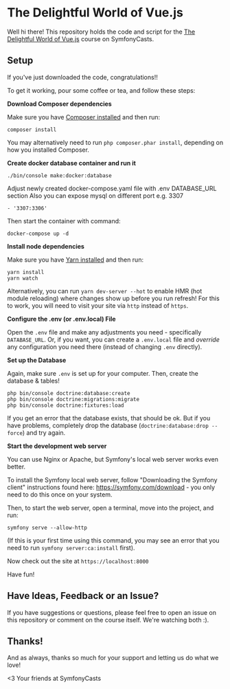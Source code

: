 # The Delightful World of Vue.js

Well hi there! This repository holds the code and script
for the [The Delightful World of Vue.js](https://symfonycasts.com/screencast/vue) course on SymfonyCasts.

## Setup

If you've just downloaded the code, congratulations!!

To get it working, pour some coffee or tea, and
follow these steps:

**Download Composer dependencies**

Make sure you have [Composer installed](https://getcomposer.org/download/)
and then run:

```
composer install
```

You may alternatively need to run `php composer.phar install`, depending
on how you installed Composer.

**Create docker database container and run it**

```
./bin/console make:docker:database
```

Adjust newly created docker-compose.yaml file with .env DATABASE_URL section
Also you can expose mysql on different port e.g. 3307             

```
- '3307:3306'
```

Then start the container with command:

```
docker-compose up -d
```

**Install node dependencies**

Make sure you have [Yarn installed](https://yarnpkg.com/en/docs/install) and then run:

```
yarn install
yarn watch
```

Alternatively, you can run `yarn dev-server --hot` to enable HMR
(hot module reloading) where changes show up before you run refresh!
For this to work, you will need to visit your site via `http` instead
of `https`.

**Configure the .env (or .env.local) File**

Open the `.env` file and make any adjustments you need - specifically
`DATABASE_URL`. Or, if you want, you can create a `.env.local` file
and *override* any configuration you need there (instead of changing
`.env` directly).

**Set up the Database**

Again, make sure `.env` is set up for your computer. Then, create
the database & tables!

```
php bin/console doctrine:database:create
php bin/console doctrine:migrations:migrate
php bin/console doctrine:fixtures:load
```

If you get an error that the database exists, that should
be ok. But if you have problems, completely drop the
database (`doctrine:database:drop --force`) and try again.

**Start the development web server**

You can use Nginx or Apache, but Symfony's local web server
works even better.

To install the Symfony local web server, follow
"Downloading the Symfony client" instructions found
here: https://symfony.com/download - you only need to do this
once on your system.

Then, to start the web server, open a terminal, move into the
project, and run:

```
symfony serve --allow-http
```

(If this is your first time using this command, you may see an
error that you need to run `symfony server:ca:install` first).

Now check out the site at `https://localhost:8000`

Have fun!

## Have Ideas, Feedback or an Issue?

If you have suggestions or questions, please feel free to
open an issue on this repository or comment on the course
itself. We're watching both :).

## Thanks!

And as always, thanks so much for your support and letting
us do what we love!

<3 Your friends at SymfonyCasts

